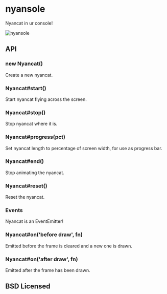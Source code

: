 # nyansole

Nyancat in ur console!

![nyansole](https://s3.amazonaws.com/bldhnd.icon/temp-320-58496348.gif)

## API

### new Nyancat()

Create a new nyancat.

### Nyancat#start()

Start nyancat flying across the screen.

### Nyancat#stop()

Stop nyancat where it is.

### Nyancat#progress(pct)

Set nyancat length to percentage of screen width, for use as progress bar.

### Nyancat#end()

Stop animating the nyancat.

### Nyancat#reset()

Reset the nyancat.

### Events

Nyancat is an EventEmitter!

### Nyancat#on('before draw', fn)

Emitted before the frame is cleared and a new one is drawn.

### Nyancat#on('after draw', fn)

Emitted after the frame has been drawn.

## BSD Licensed

